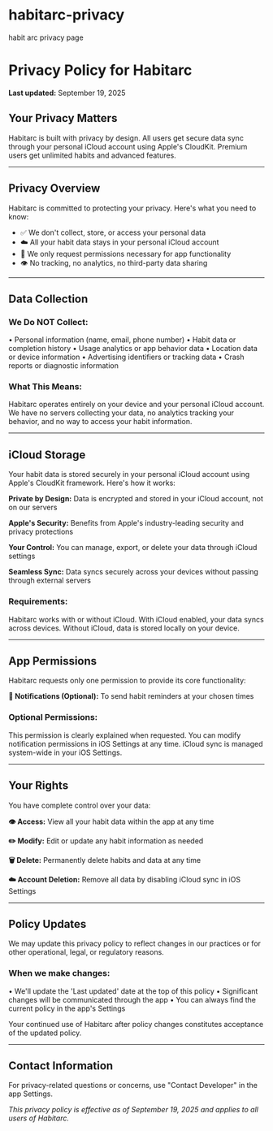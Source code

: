 # habitarc-privacy
habit arc privacy page

  # Privacy Policy for Habitarc

  **Last updated:** September 19, 2025

  ## Your Privacy Matters

  Habitarc is built with privacy by design. All users get secure data sync through your
  personal iCloud account using Apple's CloudKit. Premium users get unlimited habits and
  advanced features.

  ---

  ## Privacy Overview

  Habitarc is committed to protecting your privacy. Here's what you need to know:

  - ✅ We don't collect, store, or access your personal data
  - ☁️ All your habit data stays in your personal iCloud account
  - 🔔 We only request permissions necessary for app functionality
  - 👁️ No tracking, no analytics, no third-party data sharing

  ---

  ## Data Collection

  ### We Do NOT Collect:

  • Personal information (name, email, phone number)
  • Habit data or completion history
  • Usage analytics or app behavior data
  • Location data or device information
  • Advertising identifiers or tracking data
  • Crash reports or diagnostic information

  ### What This Means:

  Habitarc operates entirely on your device and your personal iCloud account. We have no
  servers collecting your data, no analytics tracking your behavior, and no way to access your
   habit information.

  ---

  ## iCloud Storage

  Your habit data is stored securely in your personal iCloud account using Apple's CloudKit
  framework. Here's how it works:

  **Private by Design:** Data is encrypted and stored in your iCloud account, not on our
  servers

  **Apple's Security:** Benefits from Apple's industry-leading security and privacy
  protections

  **Your Control:** You can manage, export, or delete your data through iCloud settings

  **Seamless Sync:** Data syncs securely across your devices without passing through external
  servers

  ### Requirements:

  Habitarc works with or without iCloud. With iCloud enabled, your data syncs across devices.
  Without iCloud, data is stored locally on your device.

  ---

  ## App Permissions

  Habitarc requests only one permission to provide its core functionality:

  **🔔 Notifications (Optional):** To send habit reminders at your chosen times

  ### Optional Permissions:

  This permission is clearly explained when requested. You can modify notification permissions
   in iOS Settings at any time. iCloud sync is managed system-wide in your iOS Settings.

  ---

  ## Your Rights

  You have complete control over your data:

  **👁️ Access:** View all your habit data within the app at any time

  **✏️ Modify:** Edit or update any habit information as needed

  **🗑️ Delete:** Permanently delete habits and data at any time

  **☁️ Account Deletion:** Remove all data by disabling iCloud sync in iOS Settings

  ---

  ## Policy Updates

  We may update this privacy policy to reflect changes in our practices or for other
  operational, legal, or regulatory reasons.

  ### When we make changes:

  • We'll update the 'Last updated' date at the top of this policy
  • Significant changes will be communicated through the app
  • You can always find the current policy in the app's Settings

  Your continued use of Habitarc after policy changes constitutes acceptance of the updated
  policy.

  ---

  ## Contact Information

  For privacy-related questions or concerns, use "Contact Developer" in the app Settings.

  *This privacy policy is effective as of September 19, 2025 and applies to all users of 
  Habitarc.*

